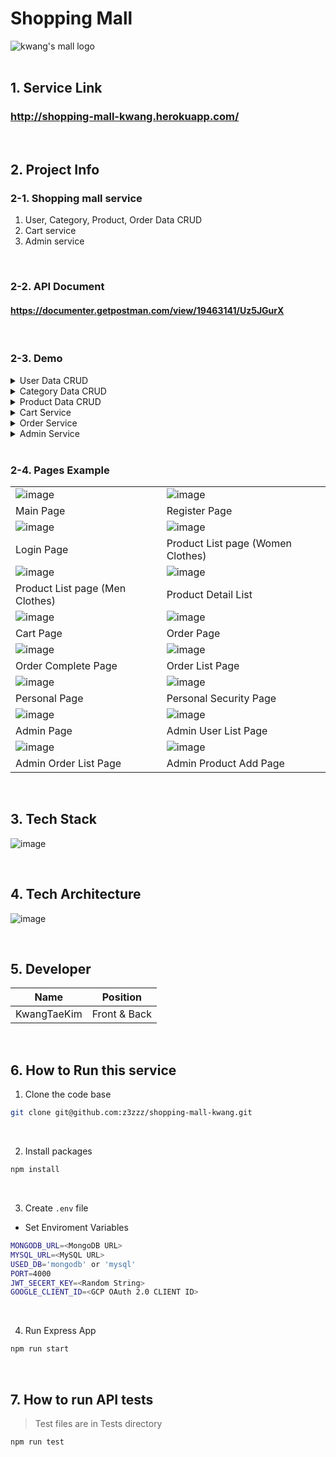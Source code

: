 # Shopping Mall

<div>

<img alt="kwang's mall logo" src="https://i.ibb.co/6Pmfr1r/image.png">

</div>

<br />

## 1. Service Link

### http://shopping-mall-kwang.herokuapp.com/

<br />

## 2. Project Info

### 2-1. Shopping mall service
1. User, Category, Product, Order Data CRUD
2. Cart service
3. Admin service

<br />

### 2-2. API Document

#### https://documenter.getpostman.com/view/19463141/Uz5JGurX

<br>

### 2-3. Demo

<details><summary>User Data CRUD</summary>
<p>
관련 영상 삽입해야 함 
</p>
</details>

<details><summary>Category Data CRUD</summary>
<p>
관련 영상 삽입해야 함 
</p>
</details>

<details><summary>Product Data CRUD</summary>
<p>
관련 영상 삽입해야 함 
</p>
</details>

<details><summary>Cart Service</summary>
<p>
관련 영상 삽입해야 함 
</p>
</details>

<details><summary>Order Service</summary>
<p>
관련 영상 삽입해야 함 
</p>
</details>

<details><summary>Admin Service</summary>
<p>
관련 영상 삽입해야 함 
</p>
</details>

<br />

### 2-4. Pages Example

|  |  |
| ------------------------------------------------------------------------------------------------------------- | -------------------------------------------------------------------------------------------------------------|
| ![image](https://i.ibb.co/VSGkvJ5/image.png) | ![image](https://i.ibb.co/mNHH3pB/image.png) |
|                                                Main Page                                              |                                                                                Register Page                                                    |
| ![image](https://i.ibb.co/mNHH3pB/image.png) | ![image](https://i.ibb.co/RgPhRRP/image.png) |
|                                                Login Page                                               |                                                Product List page (Women Clothes)                                                 |
| ![image](https://i.ibb.co/S67hhtQ/image.png) | ![image](https://i.ibb.co/3hHGhKn/image.png) |
|                                   Product List page (Men Clothes)                                          |                                                  Product Detail List                                              |
| ![image](https://i.ibb.co/Q6f0G7m/image.png) | ![image](https://i.ibb.co/KDc1xMW/image.png) |
|                                                  Cart Page                                                 |                                                   Order Page                                             |
| ![image](https://i.ibb.co/KDc1xMW/image.png) | ![image](https://i.ibb.co/XsjP6p8/image.png) |
|                                                  Order Complete Page                                               |                                                  Order List Page                                                 |
| ![image](https://i.ibb.co/YN6VLKK/image.png) | ![image](https://i.ibb.co/vdZvhMb/image.png) |
|                                                  Personal Page                                                  |                                                  Personal Security Page                                               |
| ![image](https://i.ibb.co/0jLxC6m/image.png) | ![image](https://i.ibb.co/162YcXN/image.png) |
|                                                  Admin Page                                             |                                                  Admin User List Page           |
| ![image](https://i.ibb.co/dBzM2Qb/image.png) | ![image](https://i.ibb.co/BzbWx0M/image.png) |
|                                                  Admin Order List Page                                                  |                                                  Admin Product Add Page                                                  |

<br />


## 3. Tech Stack

![image](https://i.ibb.co/TBSZZMj/image.png)

<br />

## 4. Tech Architecture

![image](https://i.ibb.co/NF7wnPR/image.png)<br />

<br />

## 5. Developer

| Name | Position |
| ------ | ------ |
| KwangTaeKim | Front & Back |

<br />

## 6. How to Run this service

1. Clone the code base

```bash
git clone git@github.com:z3zzz/shopping-mall-kwang.git
```

<br>

2. Install packages

```bash
npm install
```

<br>

3. Create `.env` file

- Set Enviroment Variables

```bash
MONGODB_URL=<MongoDB URL>
MYSQL_URL=<MySQL URL>
USED_DB='mongodb' or 'mysql'
PORT=4000
JWT_SECERT_KEY=<Random String>
GOOGLE_CLIENT_ID=<GCP OAuth 2.0 CLIENT ID>
```

<br>

4. Run Express App

```bash
npm run start
```

<br>

## 7. How to run API tests

> Test files are in Tests directory

 ```
 npm run test
 ```

